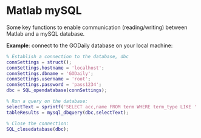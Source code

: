 # Matlab mySQL

Some key functions to enable communication (reading/writing) between Matlab and a mySQL database.

__Example__: connect to the GODaily database on your local machine:

```matlab
% Establish a connection to the database, dbc
connSettings = struct();
connSettings.hostname = 'localhost';
connSettings.dbname = 'GODaily';
connSettings.username = 'root';
connSettings.password = 'pass1234';
dbc = SQL_opendatabase(connSettings);

% Run a query on the database:
selectText = sprintf('SELECT acc,name FROM term WHERE term_type LIKE ''%s''',whatFilter);
tableResults = mysql_dbquery(dbc,selectText);

% Close the connection:
SQL_closedatabase(dbc);
```
